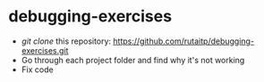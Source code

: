 # debugging-exercises

* *git clone* this repository: https://github.com/rutaitp/debugging-exercises.git
* Go through each project folder and find why it's not working
* Fix code
